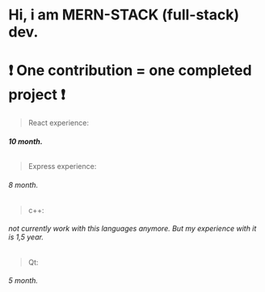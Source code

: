 # Hi, i am MERN-STACK (full-stack) dev. 
# ❗️ One contribution = one completed project ❗️

> React experience:
 ###### __10 month.__
> Express experience:
 ###### 8 month.

> c++:
###### not currently work with this languages anymore. But my experience with it is 1,5 year.
> Qt: 
###### 5 month.
